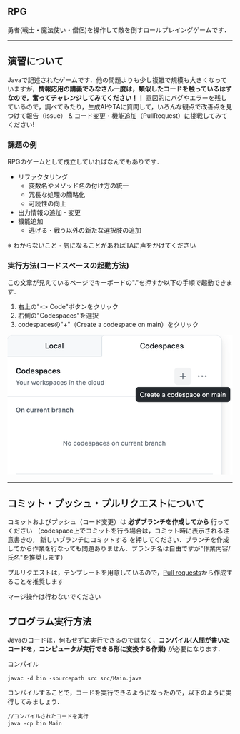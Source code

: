 ## RPG
勇者(戦士・魔法使い・僧侶)を操作して敵を倒すロールプレイングゲームです．

***

## 演習について
Javaで記述されたゲームです．他の問題よりも少し複雑で規模も大きくなっていますが，**情報応用の講義でみなさん一度は，類似したコードを触っているはずなので，奮ってチャレンジしてみてください！！**
意図的にバグやエラーを残しているので，調べてみたり，生成AIやTAに質問して，いろんな観点で改善点を見つけて報告（issue） & コード変更・機能追加（PullRequest）に挑戦してみてください!

### 課題の例
RPGのゲームとして成立していればなんでもありです．
- リファクタリング
  - 変数名やメソッド名の付け方の統一
  - 冗長な処理の簡略化
  - 可読性の向上
- 出力情報の追加・変更
- 機能追加
  - 逃げる・戦う以外の新たな選択肢の追加

※ わからないこと・気になることがあればTAに声をかけてください


### 実行方法(コードスペースの起動方法)
この文章が見えているページでキーボードの"."を押すか以下の手順で起動できます．
1. 右上の"<> Code"ボタンをクリック
2. 右側の"Codespaces"を選択
3. codespacesの"+"（Create a codespace on main）をクリック

![alt text](./.github/image.png)

***

## コミット・プッシュ・プルリクエストについて
コミットおよびプッシュ（コード変更）は **必ずブランチを作成してから** 行ってください
（codespace上でコミットを行う場合は，コミット時に表示される注意書きの， 新しいブランチにコミットする を押してください．ブランチを作成してから作業を行なっても問題ありません．ブランチ名は自由ですが"作業内容/氏名"を推奨します）

プルリクエストは，テンプレートを用意しているので，[Pull requests](https://github.com/SocSEL-INFOseminar1-2025/RPG_Java/pulls)から作成することを推奨します

マージ操作は行わないでください

## プログラム実行方法
Javaのコードは，何もせずに実行できるのではなく，**コンパイル(人間が書いたコードを，コンピュータが実行できる形に変換する作業)** が必要になります．

コンパイル
```
javac -d bin -sourcepath src src/Main.java
```

コンパイルすることで，コードを実行できるようになったので，以下のように実行してみましょう．
```
//コンパイルされたコードを実行
java -cp bin Main
```